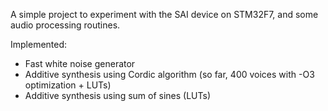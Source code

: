 A simple project to experiment with the SAI device on STM32F7, and some audio processing routines.

Implemented:
- Fast white noise generator
- Additive synthesis using Cordic algorithm (so far, 400 voices with -O3 optimization + LUTs)
- Additive synthesis using sum of sines (LUTs)